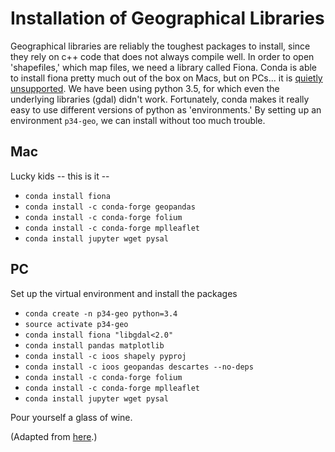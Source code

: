 # Installation of Geographical Libraries

Geographical libraries are reliably the toughest packages to install, since they rely on c++ code that does not always compile well.  In order to open 'shapefiles,' which map files, we need a library called Fiona.  Conda is able to install fiona pretty much out of the box on Macs, but on PCs... it is [quietly unsupported](https://docs.continuum.io/anaconda/pkg-docs).  We have been using python 3.5, for which even the underlying libraries (gdal) didn't work.  Fortunately, conda makes it really easy to use different versions of python as 'environments.'  By setting up an environment `p34-geo`, we can install without too much trouble.

## Mac

Lucky kids -- this is it -- 
* `conda install fiona`
* `conda install -c conda-forge geopandas`
* `conda install -c conda-forge folium`
* `conda install -c conda-forge mplleaflet`
* `conda install jupyter wget pysal`

## PC

Set up the virtual environment and install the packages
* `conda create -n p34-geo python=3.4`
* `source activate p34-geo`
* `conda install fiona "libgdal<2.0"`
* `conda install pandas matplotlib`
* `conda install -c ioos shapely pyproj`
* `conda install -c ioos geopandas descartes --no-deps`
* `conda install -c conda-forge folium`
* `conda install -c conda-forge mplleaflet`
* `conda install jupyter wget pysal`

Pour yourself a glass of wine.

(Adapted from [here](https://www.bountysource.com/issues/27623893-fyi-installing-geopandas-with-conda).)
